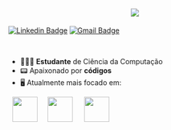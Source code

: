 <h1 align="center">
<img src="https://readme-typing-svg.herokuapp.com/?font=Righteous&size=35&center=true&vCenter=true&width=500&height=70&duration=4000&lines=Hi!+👋;+My+name+is+Emerson!;" />
</h1>

[![Linkedin Badge](https://img.shields.io/badge/-Emerson%20Rocha-00875f?style=flat-square&logo=Linkedin&logoColor=white&link=https://www.linkedin.com/in/emerson-rocha-9b56991b8/)](https://www.linkedin.com/in/emerson-rocha-9b56991b8/) 
[![Gmail Badge](https://img.shields.io/badge/-emerson8096@gmail.com-00875f?style=flat-square&logo=Gmail&logoColor=white&link=mailto:emerson8096@gmail.com)](mailto:emerson8096@gmail.com)

<br>

- 👨🏻‍💻 **Estudante** de Ciência da Computação
- 📟 Apaixonado por **códigos**
- 🖥️ Atualmente mais focado em:
<div style="display: inline">
  &nbsp;&nbsp;<img width='50' height='50' src="https://cdn.jsdelivr.net/gh/devicons/devicon/icons/javascript/javascript-original.svg" />&nbsp;&nbsp;
  &nbsp;&nbsp;<img width='50' height='50' src="https://cdn.jsdelivr.net/gh/devicons/devicon/icons/nodejs/nodejs-original-wordmark.svg" />&nbsp;&nbsp;&nbsp;
  &nbsp;&nbsp;<img width='50' height='50' src="https://cdn.jsdelivr.net/gh/devicons/devicon/icons/git/git-original.svg" />&nbsp;&nbsp;
</div> 



